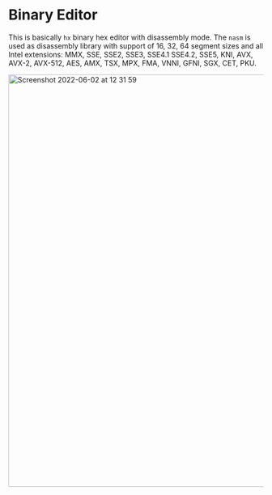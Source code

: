 Binary Editor
=============

This is basically `hx` binary hex editor with disassembly mode.
The `nasm` is used as disassembly library with support of 16, 32, 64
segment sizes and all Intel extensions:
MMX, SSE, SSE2, SSE3, SSE4.1 SSE4.2, SSE5, KNI, AVX, AVX-2, AVX-512, AES,
AMX, TSX, MPX, FMA, VNNI, GFNI, SGX, CET, PKU.

<img width="816" alt="Screenshot 2022-06-02 at 12 31 59" src="https://user-images.githubusercontent.com/144776/171601023-92d28a16-cf44-43e1-b888-3812e981cf90.png">

